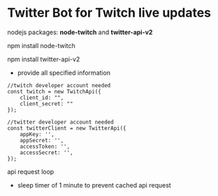 <h1>Twitter Bot for Twitch live updates</h1>

nodejs packages: <b>node-twitch</b> and <b>twitter-api-v2</b>

npm install node-twitch

npm install twitter-api-v2

- provide all specified information
```
//twitch developer account needed
const twitch = new TwitchApi({
	client_id: "",
	client_secret: ""
});

//twitter developer account needed
const twitterClient = new TwitterApi({
    appKey: '',
    appSecret: '',
    accessToken: '',
    accessSecret: '',
});
```

api request loop

- sleep timer of 1 minute to prevent cached api request



